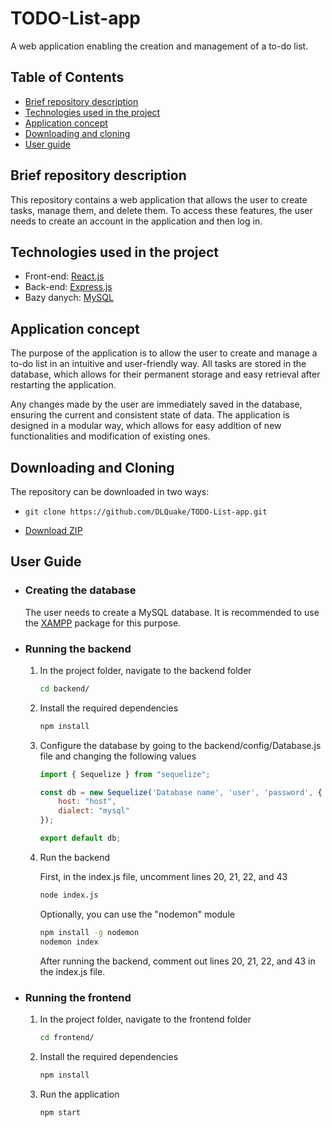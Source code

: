 # TODO-List-app

A web application enabling the creation and management of a to-do list.

## Table of Contents
 * [Brief repository description](#brief-repository-description)
 * [Technologies used in the project](#technologies-used-in-the-project)
 * [Application concept](#application-concept)
 * [Downloading and cloning](#downloading-and-cloning)
 * [User guide](#user-guide)

## Brief repository description
This repository contains a web application that allows the user to create tasks, manage them, and delete them. To access these features, the user needs to create an account in the application and then log in.

## Technologies used in the project

- Front-end: [React.js](https://reactjs.org/)
- Back-end: [Express.js](http://expressjs.com/)
- Bazy danych: [MySQL](https://www.mysql.com/)

## Application concept
The purpose of the application is to allow the user to create and manage a to-do list in an intuitive and user-friendly way. All tasks are stored in the database, which allows for their permanent storage and easy retrieval after restarting the application.

Any changes made by the user are immediately saved in the database, ensuring the current and consistent state of data. The application is designed in a modular way, which allows for easy addition of new functionalities and modification of existing ones.

## Downloading and Cloning
The repository can be downloaded in two ways:

* ```
  git clone https://github.com/DLQuake/TODO-List-app.git
  ```
* [Download ZIP](https://github.com/DLQuake/TODO-List-app/archive/refs/heads/main.zip)

## User Guide

- ### Creating the database
    The user needs to create a MySQL database. It is recommended to use the [XAMPP](https://www.apachefriends.org/) package for this purpose.

- ### Running the backend
    1. In the project folder, navigate to the backend folder

        ```bash
        cd backend/
        ```

    2. Install the required dependencies

        ```bash
        npm install
        ```

    3. Configure the database by going to the backend/config/Database.js file and changing the following values

        ```javascript
        import { Sequelize } from "sequelize";

        const db = new Sequelize('Database name', 'user', 'password', {
            host: "host",
            dialect: "mysql"
        });

        export default db;
        ```

    4. Run the backend

        First, in the index.js file, uncomment lines 20, 21, 22, and 43

        ```bash
        node index.js
        ```

        Optionally, you can use the "nodemon" module

        ```bash
        npm install -g nodemon
        nodemon index
        ```

        After running the backend, comment out lines 20, 21, 22, and 43 in the index.js file.


- ### Running the frontend

    1. In the project folder, navigate to the frontend folder

        ```bash
        cd frontend/
        ```
    2. Install the required dependencies

        ```bash
        npm install
        ```

    3. Run the application

        ```bash
        npm start
        ```
